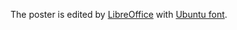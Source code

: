The poster is edited by [LibreOffice](https://www.libreoffice.org) with [Ubuntu font](https://design.ubuntu.com/font/).  
